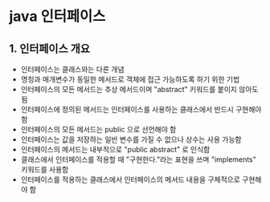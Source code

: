 # java 인터페이스

## 1. 인터페이스 개요

- 인터페이스는 클래스와는 다른 개념
- 명칭과 매개변수가 동일한 메서드로 객체에 접근 가능하도록 하기 위한 기법
- 인터페이스의 모든 메서드는 추상 메서드이며 "abstract" 키워드를 붙이지 않아도 됨
- 인터페이스에 정의된 메서드는 인터페이스를 사용하는 클래스에서 반드시 구현해야 함
- 인터페이스의 모든 메서드는 public 으로 선언해야 함
- 인터페이스는 값을 저장하는 일반 변수를 가질 수 없으나 상수는 사용 가능함
- 인터페이스의 메서드는 내부적으로 "public abstract" 로 인식함
- 클래스에서 인터페이스를 적용할 때 "구현한다."라는 표현을 쓰며 "implements" 키워드를 사용함
- 인터페이스를 적용하는 클래스에서 인터페이스의 메서드 내용을 구체적으로 구현해야 함

